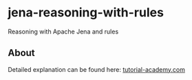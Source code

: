 # jena-reasoning-with-rules
Reasoning with Apache Jena and rules

## About
Detailed explanation can be found here: [tutorial-academy.com](http://tutorial-academy.com/jena-reasoning-with-rules/)
